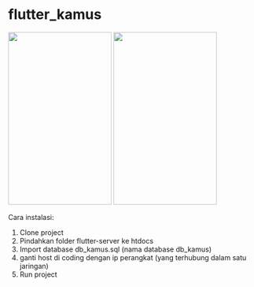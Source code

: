 # flutter_kamus

<img src="https://user-images.githubusercontent.com/69227102/90318416-859e0d80-df5a-11ea-8a46-0834c8e83454.jpg" width="210" height="350">   <img src="https://user-images.githubusercontent.com/69227102/90318455-c4cc5e80-df5a-11ea-963c-b9f89299806c.jpg" width="210" height="350">   

Cara instalasi:
1. Clone project
2. Pindahkan folder flutter-server ke htdocs
3. Import database db_kamus.sql (nama database db_kamus)
4. ganti host di coding dengan ip perangkat (yang terhubung dalam satu jaringan)
5. Run project

